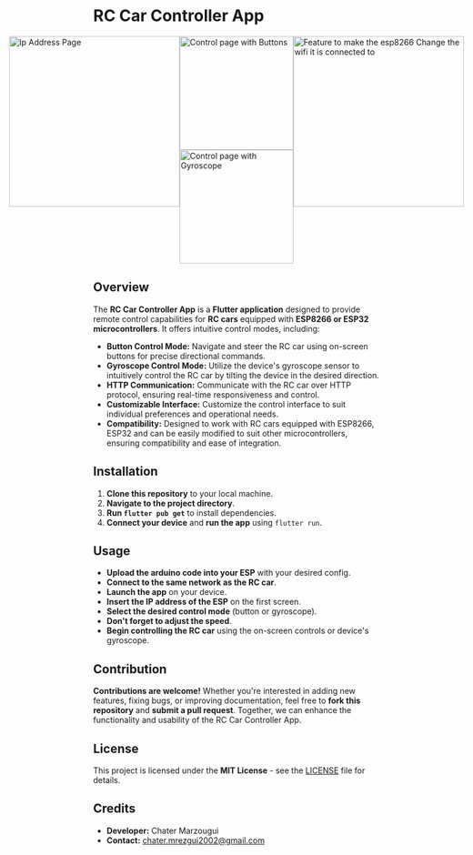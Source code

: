 # RC Car Controller App

<div style="display:flex;justify-content:center;align-content:center">
    <div style="display:flex;justify-content:center;align-content:center">
        <img src="https://github.com/chater-marzougui/Flutter-Car-Control_Http/assets/151965388/3eed48a5-8027-4a20-8eb1-1da6bdec3ec7" alt="Ip Address Page" height="300">

<div style="display:flex;flex-direction:column;justify-content:center;align-content:center">
	<img src="https://github.com/chater-marzougui/Flutter-Car-Control_Http/assets/151965388/dff51ca6-d796-4e8c-bdcf-eb83bcf55f19" alt="Control page with Buttons" height="200" width='auto'>
	<img src="https://github.com/chater-marzougui/Flutter-Car-Control_Http/assets/151965388/944b4221-e47f-4163-865d-ec384f144676" alt="Control page with Gyroscope" height="200">
</div>        
<img src="https://github.com/chater-marzougui/Flutter-Car-Control_Http/assets/151965388/c599d39f-90e4-4ac7-bb82-43369d3216d7" alt="Feature to make the esp8266 Change the wifi it is connected to" height="300">
    </div>
</div>


## Overview

The **RC Car Controller App** is a **Flutter application** designed to provide remote control capabilities for **RC cars** equipped with **ESP8266 or ESP32 microcontrollers**. It offers intuitive control modes, including:

- **Button Control Mode:** Navigate and steer the RC car using on-screen buttons for precise directional commands.
- **Gyroscope Control Mode:** Utilize the device's gyroscope sensor to intuitively control the RC car by tilting the device in the desired direction.
- **HTTP Communication:** Communicate with the RC car over HTTP protocol, ensuring real-time responsiveness and control.
- **Customizable Interface:** Customize the control interface to suit individual preferences and operational needs.
- **Compatibility:** Designed to work with RC cars equipped with ESP8266, ESP32 and can be easily modified to suit other microcontrollers, ensuring compatibility and ease of integration.

## Installation

1. **Clone this repository** to your local machine.
2. **Navigate to the project directory**.
3. **Run `flutter pub get`** to install dependencies.
4. **Connect your device** and **run the app** using `flutter run`.

## Usage
- **Upload the arduino code into your ESP** with your desired config.
- **Connect to the same network as the RC car**.
- **Launch the app** on your device.
- **Insert the IP address of the ESP** on the first screen.
- **Select the desired control mode** (button or gyroscope).
- **Don't forget to adjust the speed**.
- **Begin controlling the RC car** using the on-screen controls or device's gyroscope.

## Contribution

**Contributions are welcome!** Whether you're interested in adding new features, fixing bugs, or improving documentation, feel free to **fork this repository** and **submit a pull request**. Together, we can enhance the functionality and usability of the RC Car Controller App.

## License

This project is licensed under the **MIT License** - see the [LICENSE]([LICNSE](https://github.com/chater-marzougui/Flutter-Car-Control_Http/tree/main?tab=MIT-1-ov-file#MIT-1-ov-file)) file for details.

## Credits

- **Developer:** Chater Marzougui
- **Contact:** chater.mrezgui2002@gmail.com
